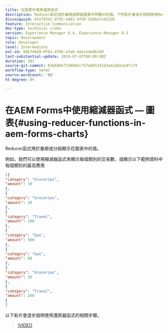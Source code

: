 ```yaml
---
title: 在圖表中使用還原函式
description: Reducer函式用於彙總或群組圖表中所顯示的值。下列影片會逐步說明使用Reducer函式的相關步驟。
discoiquuid: 6fef8341-8fd5-4d82-9f69-2b8be7cd22db
feature: Interactive Communication
doc-type: technical video
version: Experience Manager 6.4, Experience Manager 6.5
topic: Development
role: Developer
level: Intermediate
exl-id: 866749d9-0f62-470b-afeb-4dece4e0b169
last-substantial-update: 2019-07-07T00:00:00Z
duration: 181
source-git-commit: 03b68057748892c757e0b5315d3a41d0a2e4fc79
workflow-type: tm+mt
source-wordcount: '94'
ht-degree: 0%

---
```


# 在AEM Forms中使用縮減器函式 — 圖表{#using-reducer-functions-in-aem-forms-charts}

Reducer函式用於彙總或分組顯示在圖表中的值。


例如，我們可以使用縮減器函式來顯示每個類別的交易數，或顯示以下範例資料中每個類別的最高費用

```json
[{
"category": "Groceries",
"amount": 10
},
{
"category": "Groceries",
"amount": 20
},
{
"category": "Travel",
"amount": 100
},
{
"category": "Gas",
"amount": 500
},
{
"category": "Gas",
"amount": 80
},
{
"category": "Groceries",
"amount": 30
},
{
"category": "Travel",
"amount": 200
}
]
```

以下影片會逐步說明使用還原器函式的相關步驟。

>[!VIDEO](https://video.tv.adobe.com/v/21368?quality=12&learn=on)
